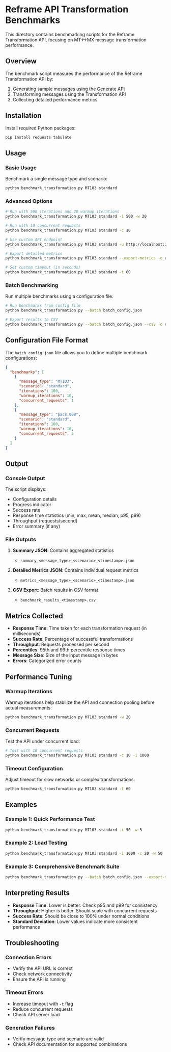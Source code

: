 # Reframe API Transformation Benchmarks

This directory contains benchmarking scripts for the Reframe Transformation API, focusing on MT<->MX message transformation performance.

## Overview

The benchmark script measures the performance of the Reframe Transformation API by:
1. Generating sample messages using the Generate API
2. Transforming messages using the Transformation API
3. Collecting detailed performance metrics

## Installation

Install required Python packages:

```bash
pip install requests tabulate
```

## Usage

### Basic Usage

Benchmark a single message type and scenario:

```bash
python benchmark_transformation.py MT103 standard
```

### Advanced Options

```bash
# Run with 500 iterations and 20 warmup iterations
python benchmark_transformation.py MT103 standard -i 500 -w 20

# Run with 10 concurrent requests
python benchmark_transformation.py MT103 standard -c 10

# Use custom API endpoint
python benchmark_transformation.py MT103 standard -u http://localhost:3000

# Export detailed metrics
python benchmark_transformation.py MT103 standard --export-metrics -o results/

# Set custom timeout (in seconds)
python benchmark_transformation.py MT103 standard -t 60
```

### Batch Benchmarking

Run multiple benchmarks using a configuration file:

```bash
# Run benchmarks from config file
python benchmark_transformation.py --batch batch_config.json

# Export results to CSV
python benchmark_transformation.py --batch batch_config.json --csv -o results/
```

## Configuration File Format

The `batch_config.json` file allows you to define multiple benchmark configurations:

```json
{
  "benchmarks": [
    {
      "message_type": "MT103",
      "scenario": "standard",
      "iterations": 100,
      "warmup_iterations": 10,
      "concurrent_requests": 1
    },
    {
      "message_type": "pacs.008",
      "scenario": "standard",
      "iterations": 100,
      "warmup_iterations": 10,
      "concurrent_requests": 5
    }
  ]
}
```

## Output

### Console Output

The script displays:
- Configuration details
- Progress indicator
- Success rate
- Response time statistics (min, max, mean, median, p95, p99)
- Throughput (requests/second)
- Error summary (if any)

### File Outputs

1. **Summary JSON**: Contains aggregated statistics
   - `summary_<message_type>_<scenario>_<timestamp>.json`

2. **Detailed Metrics JSON**: Contains individual request metrics
   - `metrics_<message_type>_<scenario>_<timestamp>.json`

3. **CSV Export**: Batch results in CSV format
   - `benchmark_results_<timestamp>.csv`

## Metrics Collected

- **Response Time**: Time taken for each transformation request (in milliseconds)
- **Success Rate**: Percentage of successful transformations
- **Throughput**: Requests processed per second
- **Percentiles**: 95th and 99th percentile response times
- **Message Size**: Size of the input message in bytes
- **Errors**: Categorized error counts

## Performance Tuning

### Warmup Iterations
Warmup iterations help stabilize the API and connection pooling before actual measurements:
```bash
python benchmark_transformation.py MT103 standard -w 20
```

### Concurrent Requests
Test the API under concurrent load:
```bash
# Test with 10 concurrent requests
python benchmark_transformation.py MT103 standard -c 10 -i 1000
```

### Timeout Configuration
Adjust timeout for slow networks or complex transformations:
```bash
python benchmark_transformation.py MT103 standard -t 60
```

## Examples

### Example 1: Quick Performance Test
```bash
python benchmark_transformation.py MT103 standard -i 50 -w 5
```

### Example 2: Load Testing
```bash
python benchmark_transformation.py MT103 standard -i 1000 -c 20 -w 50
```

### Example 3: Comprehensive Benchmark Suite
```bash
python benchmark_transformation.py --batch batch_config.json --export-metrics --csv -o results/
```

## Interpreting Results

- **Response Time**: Lower is better. Check p95 and p99 for consistency
- **Throughput**: Higher is better. Should scale with concurrent requests
- **Success Rate**: Should be close to 100% under normal conditions
- **Standard Deviation**: Lower values indicate more consistent performance

## Troubleshooting

### Connection Errors
- Verify the API URL is correct
- Check network connectivity
- Ensure the API is running

### Timeout Errors
- Increase timeout with `-t` flag
- Reduce concurrent requests
- Check API server load

### Generation Failures
- Verify message type and scenario are valid
- Check API documentation for supported combinations